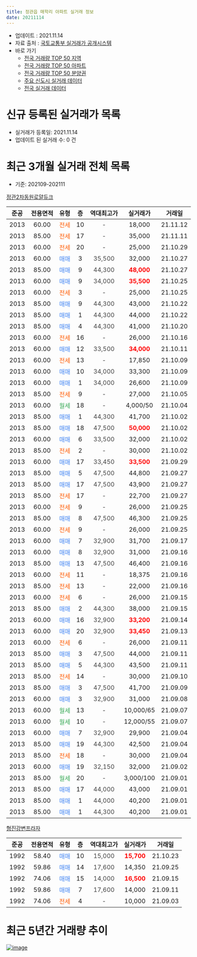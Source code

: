 ```yaml
---
title: 정관읍 매학리 아파트 실거래 정보
date: 20211114
---
```


* 업데이트 : 2021.11.14
* 자료 출처 : [국토교통부 실거래가 공개시스템](http://rt.molit.go.kr)
* 바로 가기
    * [전국 거래량 TOP 50 지역](https://apt-info.github.io/apt-trade-info/tr)
    * [전국 거래량 TOP 50 아파트](https://apt-info.github.io/apt-trade-info/ta)
    * [전국 거래량 TOP 50 분양권](https://apt-info.github.io/apt-trade-info/tb)
    * [주요 신도시 실거래 데이터](https://apt-info.github.io/apt-trade-info/newtown)
    * [전국 실거래 데이터](https://apt-info.github.io/apt-trade-info/all)



<script async src="https://pagead2.googlesyndication.com/pagead/js/adsbygoogle.js"></script>
<!-- 기본광고 -->
<ins class="adsbygoogle"
     style="display:block"
     data-ad-client="ca-pub-1142216861245946"
     data-ad-slot="4805727019"
     data-ad-format="auto"
     data-full-width-responsive="true"></ins>
<script>
     (adsbygoogle = window.adsbygoogle || []).push({});
</script>


# 신규 등록된 실거래가 목록

* 실거래가 등록일: 2021.11.14
* 업데이트 된 실거래 수: 0 건




<script async src="https://pagead2.googlesyndication.com/pagead/js/adsbygoogle.js"></script>
<!-- 기본광고 -->
<ins class="adsbygoogle"
     style="display:block"
     data-ad-client="ca-pub-1142216861245946"
     data-ad-slot="4805727019"
     data-ad-format="auto"
     data-full-width-responsive="true"></ins>
<script>
     (adsbygoogle = window.adsbygoogle || []).push({});
</script>


# 최근 3개월 실거래 전체 목록
* 기준: 202109-202111


[정관2차동원로얄듀크](https://search.naver.com/search.naver?query=%EC%A0%95%EA%B4%802%EC%B0%A8%EB%8F%99%EC%9B%90%EB%A1%9C%EC%96%84%EB%93%80%ED%81%AC)

|준공|전용면적|유형|층|역대최고가|실거래가|거래일|
|:---:|:---:|:---:|:---:|:---:|:---:|:---:|
|2013|60.00|<span style="color:#FF5A00">전세</span>|10|<span style="color:#444444">-</span>|18,000|21.11.12|
|2013|85.00|<span style="color:#FF5A00">전세</span>|17|<span style="color:#444444">-</span>|35,000|21.11.11|
|2013|60.00|<span style="color:#FF5A00">전세</span>|20|<span style="color:#444444">-</span>|25,000|21.10.29|
|2013|60.00|<span style="color:#4285F3">매매</span>|3|<span style="color:#444444">35,500</span>|32,000|21.10.27|
|2013|85.00|<span style="color:#4285F3">매매</span>|9|<span style="color:#444444">44,300</span>|<b><span style="color:#FF0000">48,000</span></b>|21.10.27|
|2013|60.00|<span style="color:#4285F3">매매</span>|9|<span style="color:#444444">34,000</span>|<b><span style="color:#FF0000">35,500</span></b>|21.10.25|
|2013|60.00|<span style="color:#FF5A00">전세</span>|3|<span style="color:#444444">-</span>|25,000|21.10.25|
|2013|85.00|<span style="color:#4285F3">매매</span>|9|<span style="color:#444444">44,300</span>|43,000|21.10.22|
|2013|85.00|<span style="color:#4285F3">매매</span>|1|<span style="color:#444444">44,300</span>|44,000|21.10.22|
|2013|85.00|<span style="color:#4285F3">매매</span>|4|<span style="color:#444444">44,300</span>|41,000|21.10.20|
|2013|60.00|<span style="color:#FF5A00">전세</span>|16|<span style="color:#444444">-</span>|26,000|21.10.16|
|2013|60.00|<span style="color:#4285F3">매매</span>|12|<span style="color:#444444">33,500</span>|<b><span style="color:#FF0000">34,000</span></b>|21.10.11|
|2013|60.00|<span style="color:#FF5A00">전세</span>|13|<span style="color:#444444">-</span>|17,850|21.10.09|
|2013|60.00|<span style="color:#4285F3">매매</span>|10|<span style="color:#444444">34,000</span>|33,300|21.10.09|
|2013|60.00|<span style="color:#4285F3">매매</span>|1|<span style="color:#444444">34,000</span>|26,600|21.10.09|
|2013|85.00|<span style="color:#FF5A00">전세</span>|9|<span style="color:#444444">-</span>|27,000|21.10.05|
|2013|60.00|<span style="color:#34A853">월세</span>|18|<span style="color:#444444">-</span>|4,000/50|21.10.04|
|2013|85.00|<span style="color:#4285F3">매매</span>|1|<span style="color:#444444">44,300</span>|41,700|21.10.02|
|2013|85.00|<span style="color:#4285F3">매매</span>|18|<span style="color:#444444">47,500</span>|<b><span style="color:#FF0000">50,000</span></b>|21.10.02|
|2013|60.00|<span style="color:#4285F3">매매</span>|6|<span style="color:#444444">33,500</span>|32,000|21.10.02|
|2013|85.00|<span style="color:#FF5A00">전세</span>|2|<span style="color:#444444">-</span>|30,000|21.10.02|
|2013|60.00|<span style="color:#4285F3">매매</span>|17|<span style="color:#444444">33,450</span>|<b><span style="color:#FF0000">33,500</span></b>|21.09.29|
|2013|85.00|<span style="color:#4285F3">매매</span>|5|<span style="color:#444444">47,500</span>|44,800|21.09.27|
|2013|85.00|<span style="color:#4285F3">매매</span>|17|<span style="color:#444444">47,500</span>|43,900|21.09.27|
|2013|85.00|<span style="color:#FF5A00">전세</span>|17|<span style="color:#444444">-</span>|22,700|21.09.27|
|2013|60.00|<span style="color:#FF5A00">전세</span>|9|<span style="color:#444444">-</span>|26,000|21.09.25|
|2013|85.00|<span style="color:#4285F3">매매</span>|8|<span style="color:#444444">47,500</span>|46,300|21.09.25|
|2013|60.00|<span style="color:#FF5A00">전세</span>|9|<span style="color:#444444">-</span>|26,000|21.09.25|
|2013|60.00|<span style="color:#4285F3">매매</span>|7|<span style="color:#444444">32,900</span>|31,700|21.09.17|
|2013|60.00|<span style="color:#4285F3">매매</span>|8|<span style="color:#444444">32,900</span>|31,000|21.09.16|
|2013|85.00|<span style="color:#4285F3">매매</span>|13|<span style="color:#444444">47,500</span>|46,400|21.09.16|
|2013|60.00|<span style="color:#FF5A00">전세</span>|11|<span style="color:#444444">-</span>|18,375|21.09.16|
|2013|85.00|<span style="color:#FF5A00">전세</span>|13|<span style="color:#444444">-</span>|22,000|21.09.16|
|2013|60.00|<span style="color:#FF5A00">전세</span>|6|<span style="color:#444444">-</span>|26,000|21.09.15|
|2013|85.00|<span style="color:#4285F3">매매</span>|2|<span style="color:#444444">44,300</span>|38,000|21.09.15|
|2013|60.00|<span style="color:#4285F3">매매</span>|16|<span style="color:#444444">32,900</span>|<b><span style="color:#FF0000">33,200</span></b>|21.09.14|
|2013|60.00|<span style="color:#4285F3">매매</span>|20|<span style="color:#444444">32,900</span>|<b><span style="color:#FF0000">33,450</span></b>|21.09.13|
|2013|60.00|<span style="color:#FF5A00">전세</span>|6|<span style="color:#444444">-</span>|26,000|21.09.11|
|2013|85.00|<span style="color:#4285F3">매매</span>|3|<span style="color:#444444">47,500</span>|44,000|21.09.11|
|2013|85.00|<span style="color:#4285F3">매매</span>|5|<span style="color:#444444">44,300</span>|43,500|21.09.11|
|2013|85.00|<span style="color:#FF5A00">전세</span>|14|<span style="color:#444444">-</span>|30,000|21.09.10|
|2013|85.00|<span style="color:#4285F3">매매</span>|3|<span style="color:#444444">47,500</span>|41,700|21.09.09|
|2013|60.00|<span style="color:#4285F3">매매</span>|3|<span style="color:#444444">32,900</span>|31,000|21.09.08|
|2013|60.00|<span style="color:#34A853">월세</span>|13|<span style="color:#444444">-</span>|10,000/65|21.09.07|
|2013|60.00|<span style="color:#34A853">월세</span>|10|<span style="color:#444444">-</span>|12,000/55|21.09.07|
|2013|60.00|<span style="color:#4285F3">매매</span>|7|<span style="color:#444444">32,900</span>|29,900|21.09.04|
|2013|85.00|<span style="color:#4285F3">매매</span>|19|<span style="color:#444444">44,300</span>|42,500|21.09.04|
|2013|85.00|<span style="color:#FF5A00">전세</span>|18|<span style="color:#444444">-</span>|30,000|21.09.04|
|2013|60.00|<span style="color:#4285F3">매매</span>|19|<span style="color:#444444">32,150</span>|32,000|21.09.02|
|2013|85.00|<span style="color:#34A853">월세</span>|20|<span style="color:#444444">-</span>|3,000/100|21.09.01|
|2013|85.00|<span style="color:#4285F3">매매</span>|17|<span style="color:#444444">44,000</span>|43,000|21.09.01|
|2013|85.00|<span style="color:#4285F3">매매</span>|1|<span style="color:#444444">44,000</span>|40,200|21.09.01|
|2013|85.00|<span style="color:#4285F3">매매</span>|1|<span style="color:#444444">44,300</span>|40,200|21.09.01|


<script async src="https://pagead2.googlesyndication.com/pagead/js/adsbygoogle.js"></script>
<!-- 기본광고 -->
<ins class="adsbygoogle"
     style="display:block"
     data-ad-client="ca-pub-1142216861245946"
     data-ad-slot="4805727019"
     data-ad-format="auto"
     data-full-width-responsive="true"></ins>
<script>
     (adsbygoogle = window.adsbygoogle || []).push({});
</script>


[형진강변프라자](https://search.naver.com/search.naver?query=%ED%98%95%EC%A7%84%EA%B0%95%EB%B3%80%ED%94%84%EB%9D%BC%EC%9E%90)

|준공|전용면적|유형|층|역대최고가|실거래가|거래일|
|:---:|:---:|:---:|:---:|:---:|:---:|:---:|
|1992|58.40|<span style="color:#4285F3">매매</span>|10|<span style="color:#444444">15,000</span>|<b><span style="color:#FF0000">15,700</span></b>|21.10.23|
|1992|59.86|<span style="color:#4285F3">매매</span>|14|<span style="color:#444444">17,600</span>|14,350|21.09.25|
|1992|74.06|<span style="color:#4285F3">매매</span>|15|<span style="color:#444444">14,000</span>|<b><span style="color:#FF0000">16,500</span></b>|21.09.15|
|1992|59.86|<span style="color:#4285F3">매매</span>|7|<span style="color:#444444">17,600</span>|14,000|21.09.11|
|1992|74.06|<span style="color:#FF5A00">전세</span>|4|<span style="color:#444444">-</span>|10,000|21.09.03|



<script async src="https://pagead2.googlesyndication.com/pagead/js/adsbygoogle.js"></script>
<!-- 기본광고 -->
<ins class="adsbygoogle"
     style="display:block"
     data-ad-client="ca-pub-1142216861245946"
     data-ad-slot="4805727019"
     data-ad-format="auto"
     data-full-width-responsive="true"></ins>
<script>
     (adsbygoogle = window.adsbygoogle || []).push({});
</script>


# 최근 5년간 거래량 추이


<div style="width:100%;">
    <canvas id="deal_progress" height="200"></canvas>
</div>

<script>
new Chart(document.getElementById("deal_progress"), {
    type: 'line',
    data: {
        labels: ['16.01','16.02','16.03','16.04','16.05','16.06','16.07','16.08','16.09','16.10','16.11','16.12','17.01','17.02','17.03','17.04','17.05','17.06','17.07','17.08','17.09','17.10','17.11','17.12','18.01','18.02','18.03','18.04','18.05','18.06','18.07','18.08','18.09','18.10','18.11','18.12','19.01','19.02','19.03','19.04','19.05','19.06','19.07','19.08','19.09','19.10','19.11','19.12','20.01','20.02','20.03','20.04','20.05','20.06','20.07','20.08','20.09','20.10','20.11','20.12','21.01','21.02','21.03','21.04','21.05','21.06','21.07','21.08','21.09','21.10','21.11'],
        datasets: [{
            label: '매매/분양권',
            data: [3,5,14,17,9,11,6,10,5,18,11,11,4,4,3,4,6,7,7,4,9,5,5,4,6,5,3,3,8,2,1,1,4,1,16,4,0,5,3,4,5,3,5,2,6,6,8,17,9,7,3,6,10,11,11,14,13,26,64,28,9,4,5,4,19,13,10,22,23,13,0],
            borderColor: "rgba(66, 133, 243, 1)",
            backgroundColor: "rgba(66, 133, 243, 0.05)",
            borderWidth: 1,
            pointRadius: 0,
            fill: false,
            lineTension: 0
        },{
            label: '전/월세',
            data: [11,6,5,8,6,4,5,1,9,10,10,9,5,6,3,4,4,13,4,9,11,13,17,8,16,8,16,7,7,13,10,9,7,13,8,12,8,10,15,10,6,5,9,13,7,12,11,5,6,9,6,10,14,12,12,24,9,6,16,13,16,18,16,8,11,15,8,12,13,7,2],
            borderColor: "rgba(255, 90, 0, 1)",
            backgroundColor: "rgba(255, 90, 0, 0.05)",
            borderWidth: 1,
            pointRadius: 0,
            fill: false,
            lineTension: 0
        },{
            label: '합계',
            data: [14,11,19,25,15,15,11,11,14,28,21,20,9,10,6,8,10,20,11,13,20,18,22,12,22,13,19,10,15,15,11,10,11,14,24,16,8,15,18,14,11,8,14,15,13,18,19,22,15,16,9,16,24,23,23,38,22,32,80,41,25,22,21,12,30,28,18,34,36,20,2],
            borderColor: "rgba(0, 0, 0, 1)",
            backgroundColor: "rgba(0, 0, 0, 0.03)",
            borderWidth: 0.1,
            pointRadius: 0,
            fill: true,
            lineTension: 0
        }
        ]
    },
    options: {
        responsive: true,
        title: {
            display: false
        },
        tooltips: {
            mode: 'index',
            intersect: false
        },
        hover: {
            mode: 'nearest',
            intersect: true
        },
        scales: {
            xAxes: [{
                display: true,
                scaleLabel: {
                    display: true,
                    labelString: '년/월'
                }
            }],
            yAxes: [{
                display: true,
                ticks: {
                    suggestedMin: 0,
                },
                scaleLabel: {
                    display: true,
                    labelString: '실거래 수'
                }
            }]
        }
    }
});

</script>


[![image](https://apt-info.github.io/images/2020-01-03-apt-trade-info/1024x500.png)](https://play.google.com/store/apps/details?id=com.aptinfo.apttradeinfo)

